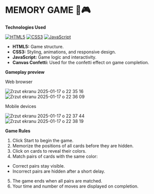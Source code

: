 # MEMORY GAME 🧠🎮

**Technologies Used**

[![HTML5](https://img.shields.io/badge/HTML5-E34F26?style=flat-square&logo=html5&logoColor=white)](https://developer.mozilla.org/en-US/docs/Web/HTML) [![CSS3](https://img.shields.io/badge/CSS3-1572B6?style=flat-square&logo=css3&logoColor=white)](https://developer.mozilla.org/en-US/docs/Web/CSS) [![JavaScript](https://img.shields.io/badge/JavaScript-F7DF1E?style=flat-square&logo=javascript&logoColor=black)](https://developer.mozilla.org/en-US/docs/Web/JavaScript)

- **HTML5:** Game structure.
- **CSS3:** Styling, animations, and responsive design.
- **JavaScript:** Game logic and interactivity.
- **Canvas Confetti:** Used for the confetti effect on game completion.

**Gameplay preview**

Web browser

![Zrzut ekranu 2025-01-17 o 22 35 16](https://github.com/user-attachments/assets/b30270df-05f0-4f6d-9815-13923f688fbc)
![Zrzut ekranu 2025-01-17 o 22 36 09](https://github.com/user-attachments/assets/5c6b4ac9-0287-4a82-89fc-04ced54a1998)

Mobile devices

![Zrzut ekranu 2025-01-17 o 22 37 44](https://github.com/user-attachments/assets/1f6592bb-ad24-4b31-89b3-b3b16f2de029) 
![Zrzut ekranu 2025-01-17 o 22 38 19](https://github.com/user-attachments/assets/f8f8b73d-8e47-4a42-bf2c-401adc160201)

**Game Rules**

1. Click Start to begin the game.
2. Memorize the positions of all cards before they are hidden.
3. Click on cards to reveal their colors.
4. Match pairs of cards with the same color:
- Correct pairs stay visible.
- Incorrect pairs are hidden after a short delay.
5. The game ends when all pairs are matched.
6. Your time and number of moves are displayed on completion.
